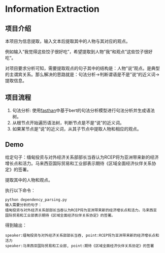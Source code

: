 # Information Extraction

## 项目介绍

本项目为信息提取，输入文本后提取其中的人物与其对应的观点。

例如输入“我觉得这些饺子很好吃”，希望提取到人物”我“和观点”这些饺子很好吃“。

对项目要求分析可知，需要提取观点的句子其中的结构是：人物”说“观点。是典型的主谓宾关系。那么解决的思路就是：句法分析->判断谓语是不是”说“的近义词->提取信息。

## 项目流程

1. 句法分析: 使用[fasthan](https://github.com/fastnlp/fastHan)中基于bert的句法分析模型进行句法分析并生成语法树。
2. 从根节点开始遍历语法树，判断节点是不是“说”的近义词。
3. 如果某节点是“说”的近义词，从其子节点中提取人物和相应的观点。

## Demo

给定句子：缅甸投资与对外经济关系部部长当吞认为RCEP将为亚洲带来新的经济增长点和活力。马来西亚国际贸易和工业部表示期待《区域全面经济伙伴关系协定》的签署。

提取其中的人物和观点。

执行以下命令：

```shell
python dependency_parsing.py
输入需要分析的句子：
缅甸投资与对外经济关系部部长当吞认为RCEP将为亚洲带来新的经济增长点和活力。马来西亚国际贸易和工业部表示期待《区域全面经济伙伴关系协定》的签署。
```

得到输出：

```shell
speaker:缅甸投资与对外经济关系部部长当吞, point:RCEP将为亚洲带来新的经济增长点和活力
speaker:马来西亚国际贸易和工业部, point:期待《区域全面经济伙伴关系协定》的签署
```

